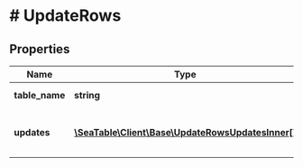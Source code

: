 # # UpdateRows

## Properties

Name | Type | Description | Notes
------------ | ------------- | ------------- | -------------
**table_name** | **string** | The name of the table. |
**updates** | [**\SeaTable\Client\Base\UpdateRowsUpdatesInner[]**](UpdateRowsUpdatesInner.md) | Defines the rows which should be updated. |

